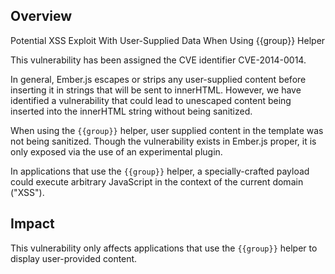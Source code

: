 ## Overview
Potential XSS Exploit With User-Supplied Data When Using {{group}} Helper

This vulnerability has been assigned the CVE identifier CVE-2014-0014.

In general, Ember.js escapes or strips any user-supplied content before
inserting it in strings that will be sent to innerHTML.  However, we have
identified a vulnerability that could lead to unescaped content being inserted
into the innerHTML string without being sanitized.

When using the `{{group}}` helper, user supplied content in the template was not
being sanitized. Though the vulnerability exists in Ember.js proper, it is only
exposed via the use of an experimental plugin.

In applications that use the `{{group}}` helper, a specially-crafted payload
could execute arbitrary JavaScript in the context of the current domain
("XSS").

## Impact

This vulnerability only affects applications that use the `{{group}}` helper
to display user-provided content.

